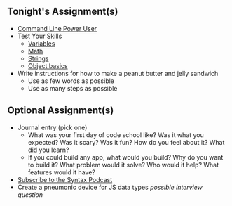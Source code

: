 ## Tonight's Assignment(s)

* [Command Line Power User](https://commandlinepoweruser.com/)
* Test Your Skills
  * [Variables](https://developer.mozilla.org/en-US/docs/Learn/JavaScript/First_steps/Test_your_skills:_variables)
  * [Math](https://developer.mozilla.org/en-US/docs/Learn/JavaScript/First_steps/Test_your_skills:_variables)
  * [Strings](https://developer.mozilla.org/en-US/docs/Learn/JavaScript/First_steps/Test_your_skills:_Strings)
  * [Object basics](https://developer.mozilla.org/en-US/docs/Learn/JavaScript/Objects/Test_your_skills:_Object_basics)
* Write instructions for how to make a peanut butter and jelly sandwich
  * Use as few words as possible
  * Use as many steps as possible

## Optional Assignment(s)

* Journal entry (pick one)
  * What was your first day of code school like? Was it what you expected? Was it scary? Was it fun? How do you feel about it? What did you learn?
  * If you could build any app, what would you build? Why do you want to build it? What problem would it solve? Who would it help? What features would it have?
* [Subscribe to the Syntax Podcast](https://syntax.fm/)
* Create a pneumonic device for JS data types *possible interview question*
